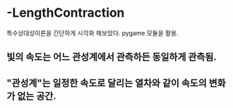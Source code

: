 # -LengthContraction
특수상대성이론을 간단하게 시각화 해보았다.
pygame 모듈을 활용.

## 빛의 속도는 어느 관성계에서 관측하든 동일하게 관측됨.
## "관성계"는 일정한 속도로 달리는 열차와 같이 속도의 변화가 없는 공간.
